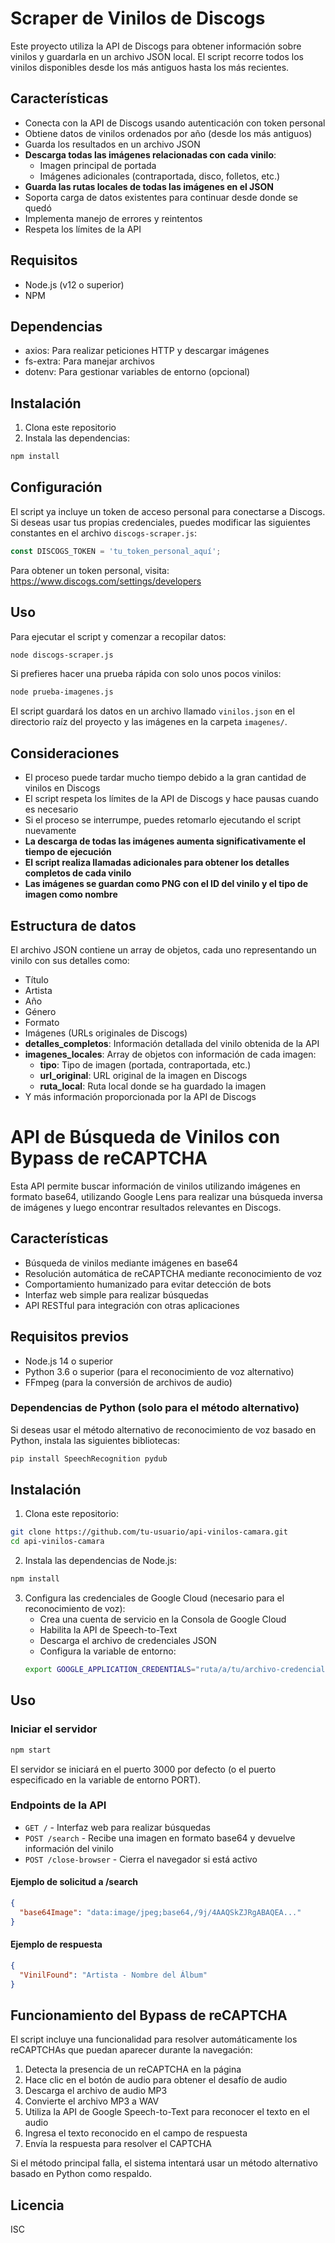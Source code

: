 # Scraper de Vinilos de Discogs

Este proyecto utiliza la API de Discogs para obtener información sobre vinilos y guardarla en un archivo JSON local. El script recorre todos los vinilos disponibles desde los más antiguos hasta los más recientes.

## Características

- Conecta con la API de Discogs usando autenticación con token personal
- Obtiene datos de vinilos ordenados por año (desde los más antiguos)
- Guarda los resultados en un archivo JSON
- **Descarga todas las imágenes relacionadas con cada vinilo**:
  - Imagen principal de portada
  - Imágenes adicionales (contraportada, disco, folletos, etc.)
- **Guarda las rutas locales de todas las imágenes en el JSON**
- Soporta carga de datos existentes para continuar desde donde se quedó
- Implementa manejo de errores y reintentos
- Respeta los límites de la API

## Requisitos

- Node.js (v12 o superior)
- NPM

## Dependencias

- axios: Para realizar peticiones HTTP y descargar imágenes
- fs-extra: Para manejar archivos
- dotenv: Para gestionar variables de entorno (opcional)

## Instalación

1. Clona este repositorio
2. Instala las dependencias:

```bash
npm install
```

## Configuración

El script ya incluye un token de acceso personal para conectarse a Discogs. Si deseas usar tus propias credenciales, puedes modificar las siguientes constantes en el archivo `discogs-scraper.js`:

```javascript
const DISCOGS_TOKEN = 'tu_token_personal_aquí';
```

Para obtener un token personal, visita: https://www.discogs.com/settings/developers

## Uso

Para ejecutar el script y comenzar a recopilar datos:

```bash
node discogs-scraper.js
```

Si prefieres hacer una prueba rápida con solo unos pocos vinilos:

```bash
node prueba-imagenes.js
```

El script guardará los datos en un archivo llamado `vinilos.json` en el directorio raíz del proyecto y las imágenes en la carpeta `imagenes/`.

## Consideraciones

- El proceso puede tardar mucho tiempo debido a la gran cantidad de vinilos en Discogs
- El script respeta los límites de la API de Discogs y hace pausas cuando es necesario
- Si el proceso se interrumpe, puedes retomarlo ejecutando el script nuevamente
- **La descarga de todas las imágenes aumenta significativamente el tiempo de ejecución**
- **El script realiza llamadas adicionales para obtener los detalles completos de cada vinilo**
- **Las imágenes se guardan como PNG con el ID del vinilo y el tipo de imagen como nombre**

## Estructura de datos

El archivo JSON contiene un array de objetos, cada uno representando un vinilo con sus detalles como:

- Título
- Artista
- Año
- Género
- Formato
- Imágenes (URLs originales de Discogs)
- **detalles_completos**: Información detallada del vinilo obtenida de la API
- **imagenes_locales**: Array de objetos con información de cada imagen:
  - **tipo**: Tipo de imagen (portada, contraportada, etc.)
  - **url_original**: URL original de la imagen en Discogs
  - **ruta_local**: Ruta local donde se ha guardado la imagen
- Y más información proporcionada por la API de Discogs

# API de Búsqueda de Vinilos con Bypass de reCAPTCHA

Esta API permite buscar información de vinilos utilizando imágenes en formato base64, utilizando Google Lens para realizar una búsqueda inversa de imágenes y luego encontrar resultados relevantes en Discogs.

## Características

- Búsqueda de vinilos mediante imágenes en base64
- Resolución automática de reCAPTCHA mediante reconocimiento de voz
- Comportamiento humanizado para evitar detección de bots
- Interfaz web simple para realizar búsquedas
- API RESTful para integración con otras aplicaciones

## Requisitos previos

- Node.js 14 o superior
- Python 3.6 o superior (para el reconocimiento de voz alternativo)
- FFmpeg (para la conversión de archivos de audio)

### Dependencias de Python (solo para el método alternativo)

Si deseas usar el método alternativo de reconocimiento de voz basado en Python, instala las siguientes bibliotecas:

```bash
pip install SpeechRecognition pydub
```

## Instalación

1. Clona este repositorio:
```bash
git clone https://github.com/tu-usuario/api-vinilos-camara.git
cd api-vinilos-camara
```

2. Instala las dependencias de Node.js:
```bash
npm install
```

3. Configura las credenciales de Google Cloud (necesario para el reconocimiento de voz):
   - Crea una cuenta de servicio en la Consola de Google Cloud
   - Habilita la API de Speech-to-Text
   - Descarga el archivo de credenciales JSON
   - Configura la variable de entorno:
   ```bash
   export GOOGLE_APPLICATION_CREDENTIALS="ruta/a/tu/archivo-credenciales.json"
   ```

## Uso

### Iniciar el servidor

```bash
npm start
```

El servidor se iniciará en el puerto 3000 por defecto (o el puerto especificado en la variable de entorno PORT).

### Endpoints de la API

- `GET /` - Interfaz web para realizar búsquedas
- `POST /search` - Recibe una imagen en formato base64 y devuelve información del vinilo
- `POST /close-browser` - Cierra el navegador si está activo

#### Ejemplo de solicitud a /search

```json
{
  "base64Image": "data:image/jpeg;base64,/9j/4AAQSkZJRgABAQEA..."
}
```

#### Ejemplo de respuesta

```json
{
  "VinilFound": "Artista - Nombre del Álbum"
}
```

## Funcionamiento del Bypass de reCAPTCHA

El script incluye una funcionalidad para resolver automáticamente los reCAPTCHAs que puedan aparecer durante la navegación:

1. Detecta la presencia de un reCAPTCHA en la página
2. Hace clic en el botón de audio para obtener el desafío de audio
3. Descarga el archivo de audio MP3
4. Convierte el archivo MP3 a WAV
5. Utiliza la API de Google Speech-to-Text para reconocer el texto en el audio
6. Ingresa el texto reconocido en el campo de respuesta
7. Envía la respuesta para resolver el CAPTCHA

Si el método principal falla, el sistema intentará usar un método alternativo basado en Python como respaldo.

## Licencia

ISC 
